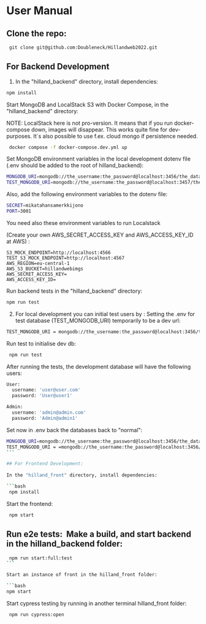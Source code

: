 # User Manual

## Clone the repo: 

```bash
 git clone git@github.com:Doubleneck/Hillandweb2022.git
```

## For Backend Development

1. In the "hilland_backend" directory, install dependencies:

```bash
npm install
```

Start MongoDB and LocalStack S3  with Docker Compose, in the "hilland_backend" directory:

NOTE: LocalStack here is not pro-version. It means that if you run docker-compose down, images will disappear.
This works quite fine for dev-purposes. It´s also possible to use f.ex. cloud mongo if persistence needed.

```bash
 docker compose -f docker-compose.dev.yml up
```

Set MongoDB environment variables in the local development dotenv file (.env should be added to the root of hilland_backend):

```bash
MONGODB_URI=mongodb://the_username:the_password@localhost:3456/the_database
TEST_MONGODB_URI=mongodb://the_username:the_password@localhost:3457/the_test_database
```

Also, add the following environment variables to the dotenv file: 

```bash
SECRET=mikatahansamerkkijono
PORT=3001
```

You need also these environment variables to run Localstack

(Create your own AWS_SECRET_ACCESS_KEY and AWS_ACCESS_KEY_ID at AWS) :  

```bash 
S3_MOCK_ENDPOINT=http://localhost:4566
TEST_S3_MOCK_ENDPOINT=http://localhost:4567
AWS_REGION=eu-central-1
AWS_S3_BUCKET=hillandwebimgs
AWS_SECRET_ACCESS_KEY=
AWS_ACCESS_KEY_ID=

```

Run backend tests in the "hilland_backend" directory:

```bash
npm run test
```


2. For local development you can initial test users by :
Setting the .env for test database (TEST_MONGODB_URI) temporarily to be a dev url: 

```bash
TEST_MONGODB_URI = mongodb://the_username:the_password@localhost:3456/the_database

```

Run test to initialise dev db: 

```bash
 npm run test
```

After running the tests, the development database will have the following users: 

```bash
User: 
  username: 'user@user.com'
  password: 'User@user1'

Admin: 
  username: 'admin@admin.com'
  password: 'Admin@admin1'
```

Set now in .env back the databases back to "normal": 

```bash
MONGODB_URI=mongodb://the_username:the_password@localhost:3456/the_database
TEST_MONGODB_URI = =mongodb://the_username:the_password@localhost:3456/the_database
``` 

## For Frontend Development:
 
In the "hilland_front" directory, install dependencies: 	

```bash
 npm install
```

Start the frontend:

```bash
 npm start
```

## Run e2e tests:  Make a build, and start backend in the hilland_backend folder: 

```bash
 npm run start:full:test
```  

Start an instance of front in the hilland_front folder: 

```bash
npm start
```

Start cypress testing by running in another terminal  hilland_front folder:

```bash
 npm run cypress:open
```


